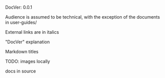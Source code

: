 DocVer: 0.0.1


Audience is assumed to be technical, with the exception of the documents in user-guides/


External links are in italics


"DocVer" explanation


Markdown titles


TODO: images locally


docs in source



